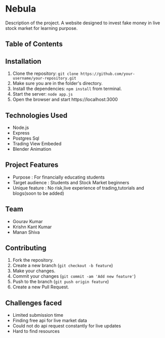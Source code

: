 # Nebula

Description of the project.
A website designed to invest fake money in live stock market for learning purpose.

## Table of Contents

## Installation

1. Clone the repository: `git clone https://github.com/your-username/your-repository.git`
2. Make sure you are in the folder's directory.
3. Install the dependencies: `npm install` from terminal.
4. Start the server: `node app.js`
5. Open the browser and start https://localhost:3000

## Technologies Used

- Node.js
- Express
- Postgres Sql
- Trading View Embeded
- Blender Animation

## Project Features
- Purpose : For financially educating students
- Target audience : Students and Stock Market beginners
- Unique feature : No risk,live experience of trading,tutorials and blogs(soon to be added)

## Team 
- Gourav Kumar
- Krishn Kant Kumar
- Manan Shiva

## Contributing

1. Fork the repository.
2. Create a new branch (`git checkout -b feature`)
3. Make your changes.
4. Commit your changes (`git commit -am 'Add new feature'`)
5. Push to the branch (`git push origin feature`)
6. Create a new Pull Request.

## Challenges faced
- Limited submission time
- Finding free api for live market data
- Could not do api request constantly for live updates
- Hard to find resources



